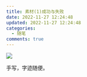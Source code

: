 ```yaml
---
title: 素材(1)成功与失败
date: 2022-11-27 12:24:48
updated: 2022-11-27 12:24:48
categories:
  - 随笔
comments: true
---
```

![](/images/uploads/img_20221127_122310835_edit_1669523033246.jpg)

手写﻿，字迹随便。